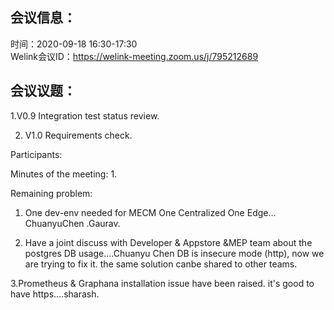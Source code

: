 会议信息：
------------

时间：2020-09-18 16:30-17:30  
Welink会议ID：https://welink-meeting.zoom.us/j/795212689


会议议题：
------------
 1.V0.9 Integration test status review.   

 2. V1.0 Requirements check.

Participants:    


 
Minutes of the meeting:
1. 
  

Remaining problem:
1. One dev-env needed for MECM One Centralized One Edge... ChuanyuChen .Gaurav.

2. Have a joint discuss with Developer & Appstore &MEP team about the postgres DB usage....Chuanyu Chen
DB is insecure mode (http), now we are trying to fix it. the same solution canbe shared to other teams.

3.Prometheus & Graphana installation issue have been raised. it's good to have https....sharash.





